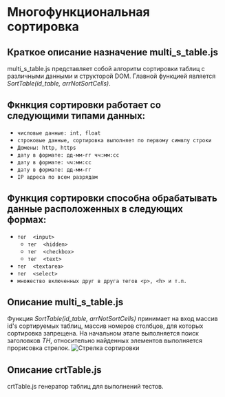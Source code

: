 Многофункциональная сортировка
======

Краткое описание назначение multi_s_table.js 
--------
multi_s_table.js представляет собой алгоритм сортировки таблиц с различными данными и структорой DOM. Главной функцией 
является *SortTable(id_table, arrNotSortCells)*.

Фкнкция сортировки работает со следующими типами данных:
--------
* `числовые данные: int, float`
* `строковые данные, сортировка выполняет по первому симвлу строки`
* `Домены: http, https`
* `дату в формате: дд-мм-гг чч:мм:сс`
* `дату в формате: чч:мм:сс`
* `дату в формате: дд-мм-гг`
* `IP адреса по всем разрядам`

Функция сортировки способна обрабатывать данные расположенных в следующих формах:
--------
* `тег  <input>`
  * `тег  <hidden>`  
  * `тег  <checkbox>`
  * `тег  <text>`
* `тег  <textarea>`
* `тег  <select>`
* `множество включенных друг в друга тегов <p>, <h> и т.п.`


Описание multi_s_table.js 
--------

Функция *SortTable(id_table, arrNotSortCells)* принимает на вход массив id's сортируемых таблиц,
массив номеров столбцов, для которых сортировка запрещена.
На начальном этапе выполняется поиск заголовков *TH*, относительно найденных элементов выполняется 
прорисовка стрелок. 
![Стрелка сортировки](https://github.com/ragandel/multi_s_table-/tree/master/img/IUXNYfOr-QQ.jpg)

Описание crtTable.js 
--------
crtTable.js  генератор таблиц для выполнений тестов.
